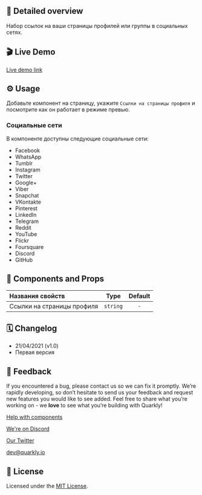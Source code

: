 ## 📖 Detailed overview

Набор ссылок на ваши страницы профилей или группы в социальных сетях.

## 🎬 Live Demo

[Live demo link](https://quarkly-catalog.netlify.app/socialmedia/)

## ⚙️ Usage

Добавьте компонент на страницу, укажите `Ссылки на страницы профиля` и посмотрите как он работает в режиме превью.

### Социальные сети

В компоненте доступны следующие социальные сети:

-   Facebook
-   WhatsApp
-   Tumblr
-   Instagram
-   Twitter
-   Google+
-   Viber
-   Snapchat
-   VKontakte
-   Pinterest
-   LinkedIn
-   Telegram
-   Reddit
-   YouTube
-   Flickr
-   Foursquare
-   Discord
-   GitHub

## 🧩 Components and Props

| Названия свойств           |   Type   | Default |
| :------------------------- | :------: | :-----: |
| Ссылки на страницы профиля | `string` |   `-`   |

## 🗓 Changelog

-   21/04/2021 (v1.0)
-   Первая версия

## 📮 Feedback

If you encountered a bug, please contact us so we can fix it promptly. We’re rapidly developing, so don’t hesitate to send us your feedback and request new features you would like to see added. Feel free to share what you’re working on - we **love** to see what you’re building with Quarkly!

[Help with components](https://community.quarkly.io/c/requests/11)

[We're on Discord](https://discord.gg/f9KhSMGX)

[Our Twitter](https://twitter.com/quarklyapp)

[dev@quarkly.io](mailto:dev@quarkly.io)

## 📝 License

Licensed under the [MIT License](https://raw.githubusercontent.com/quarkly/community-kit/master/LICENSE).
